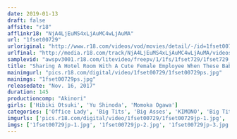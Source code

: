 ```yaml
---
date: 2019-01-13
draft: false
affsite: "r18"
afflinkr18: "NjA4LjEuMS4xLjAuMC4wLjAuMA"
url: "1fset00729"
urloriginal: "http://www.r18.com/videos/vod/movies/detail/-/id=1fset00729"
urlfinal: "http://media.r18.com/track/NjA4LjEuMS4xLjAuMC4wLjAuMA/videos/vod/movies/detail/-/id=1fset00729"
samplevid: "awspv3001.r18.com/litevideo/freepv/1/1fs/1fset729/1fset729_dmb_w.mp4"
title: "Sharing A Hotel Room With A Cute Female Employee When These Babes Take Off Their Business Suits Out Come Their Pretty Little Titties! Look At That Tight Small Waist! Her Pretty Little Ass! When Sleeping Together In The Same Room With A Girl, My Crotch Won't Stop Throbbing! 2"
mainimgurl: "pics.r18.com/digital/video/1fset00729/1fset00729ps.jpg"
mainimgs: "1fset00729ps.jpg"
releasedate: "Nov. 16, 2017"
duration: 145
productioncomp: "Akinori"
girls: ['Hibiki Otsuki', 'Yu Shinoda', 'Momoka Ogawa']
categories: ['Office Lady', 'Big Tits', 'Big Asses', 'KIMONO', 'Big Tits Lover', 'Ass Lover', 'Drunk Girl', 'Hi-Def', 'Special 7 studios SALE']
imgurls: ['pics.r18.com/digital/video/1fset00729/1fset00729jp-1.jpg', 'pics.r18.com/digital/video/1fset00729/1fset00729jp-2.jpg', 'pics.r18.com/digital/video/1fset00729/1fset00729jp-3.jpg', 'pics.r18.com/digital/video/1fset00729/1fset00729jp-4.jpg', 'pics.r18.com/digital/video/1fset00729/1fset00729jp-5.jpg', 'pics.r18.com/digital/video/1fset00729/1fset00729jp-6.jpg', 'pics.r18.com/digital/video/1fset00729/1fset00729jp-7.jpg', 'pics.r18.com/digital/video/1fset00729/1fset00729jp-8.jpg', 'pics.r18.com/digital/video/1fset00729/1fset00729jp-9.jpg', 'pics.r18.com/digital/video/1fset00729/1fset00729jp-10.jpg', 'pics.r18.com/digital/video/1fset00729/1fset00729jp-11.jpg', 'pics.r18.com/digital/video/1fset00729/1fset00729jp-12.jpg', 'pics.r18.com/digital/video/1fset00729/1fset00729jp-13.jpg', 'pics.r18.com/digital/video/1fset00729/1fset00729jp-14.jpg', 'pics.r18.com/digital/video/1fset00729/1fset00729jp-15.jpg', 'pics.r18.com/digital/video/1fset00729/1fset00729jp-16.jpg', 'pics.r18.com/digital/video/1fset00729/1fset00729jp-17.jpg', 'pics.r18.com/digital/video/1fset00729/1fset00729jp-18.jpg', 'pics.r18.com/digital/video/1fset00729/1fset00729jp-19.jpg', 'pics.r18.com/digital/video/1fset00729/1fset00729jp-20.jpg']
imgs: ['1fset00729jp-1.jpg', '1fset00729jp-2.jpg', '1fset00729jp-3.jpg', '1fset00729jp-4.jpg', '1fset00729jp-5.jpg', '1fset00729jp-6.jpg', '1fset00729jp-7.jpg', '1fset00729jp-8.jpg', '1fset00729jp-9.jpg', '1fset00729jp-10.jpg', '1fset00729jp-11.jpg', '1fset00729jp-12.jpg', '1fset00729jp-13.jpg', '1fset00729jp-14.jpg', '1fset00729jp-15.jpg', '1fset00729jp-16.jpg', '1fset00729jp-17.jpg', '1fset00729jp-18.jpg', '1fset00729jp-19.jpg', '1fset00729jp-20.jpg']
---
```

